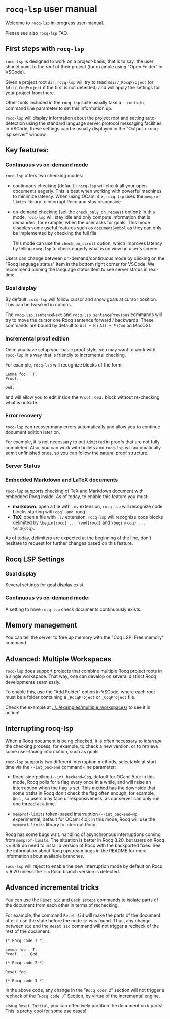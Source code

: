 # `rocq-lsp` user manual

Welcome to `rocq-lsp` in-progress user-manual.

Please see also `rocq-lsp` FAQ.

## First steps with `rocq-lsp`

`rocq-lsp` is designed to work on a project-basis, that is to say, the
user should point to the _root_ of their project (for example using
"Open Folder" in VSCode).

Given a project root `dir`, `rocq-lsp` will try to read
`$dir/_RocqProject` (or `$dir/_CoqProject` if the first is not
detected) and will apply the settings for your project from there.

Other tools included in the `rocq-lsp` suite usually take a
`--root=dir` command line parameter to set this information up.

`rocq-lsp` will display information about the project root and setting
auto-detection using the standard language server protocol messaging
facilities. In VSCode, these settings can be usually displayed in the
"Output > rocq-lsp server" window.

## Key features:

### Continuous vs on-demand mode

`rocq-lsp` offers two checking modes:

- continuous checking [default]: `rocq-lsp` will check all your open
  documents eagerly. This is best when working with powerful machines
  to minimize latency. When using OCaml 4.x, `rocq-lsp` uses the
  `memprof-limits` library to interrupt Rocq and stay responsive.

- on-demand checking [set the `check_only_on_request` option]: In this
  mode, `rocq-lsp` will stay idle and only compute information that is
  demanded, for example, when the user asks for goals. This mode
  disables some useful features such as `documentSymbol` as they can
  only be implemented by checking the full file.

  This mode can use the `check_on_scroll` option, which improves
  latency by telling `rocq-lsp` to check eagerly what is on view on
  user's screen.

Users can change between on-demand/continuous mode by clicking on the
"Rocq language status" item in the bottom right corner for VSCode. We
recommend pinning the language status item to see server status in
real-time.

### Goal display

By default, `rocq-lsp` will follow cursor and show goals at cursor
position. This can be tweaked in options.

The `rocq-lsp.sentenceNext` and `rocq-lsp.sentencePrevious` commands will
try to move the cursor one Rocq sentence forward / backwards. These
commands are bound by default to `Alt + N` / `Alt + P` (`Cmd` on
MacOS).

### Incremental proof edition

Once you have setup your basic proof style, you may want to work with
`rocq-lsp` in a way that is friendly to incremental checking.

For example, `rocq-lsp` will recognize blocks of the form:
```rocq
Lemma foo : T.
Proof.
 ...
Qed.
```

and will allow you to edit inside the `Proof.` `Qed.` block without
re-checking what is outside.

### Error recovery

`rocq-lsp` can recover many errors automatically and allow you to
continue document edition later on.

For example, it is not necessary to put `Admitted` in proofs that are
not fully completed. Also, you can work with bullets and `rocq-lsp`
will automatically admit unfinished ones, so you can follow the
natural proof structure.

### Server Status



### Embedded Markdown and LaTeX documents

`rocq-lsp` supports checking of TeX and Markdown document with embedded
Rocq inside. As of today, to enable this feature you must:

- **markdown**: open a file with `.mv` extension, `rocq-lsp` will
  recognize code blocks starting with ````coq` and ````rocq`.
- **TeX**: open a file with `.lv` extension, `rocq-lsp` will recognize
  code blocks delimited by `\begin{rocq} ... \end{rocq}` and `\begin{coq} ... \end{coq}`.

As of today, delimiters are expected at the beginning of the line,
don't hesitate to request for further changes based on this feature.

## Rocq LSP Settings

### Goal display

Several settings for goal display exist.

### Continuous vs on-demand mode:

A setting to have `rocq-lsp` check documents continuously exists.

## Memory management

You can tell the server to free up memory with the "Coq LSP: Free
memory" command.

## Advanced: Multiple Workspaces

`rocq-lsp` does support projects that combine multiple Rocq project
roots in a single workspace. That way, one can develop on several
distinct Rocq developments seamlessly.

To enable this, use the "Add Folder" option in VSCode, where each root
must be a folder containing a `_RocqProject` or `_CoqProject` file.

Check the example at
[../../examples/multiple_workspaces/](../../examples/multiple_workspaces/)
to see it in action!

## Interrupting rocq-lsp

When a Rocq document is being checked, it is often necessary to
_interrupt_ the checking process, for example, to check a new version,
or to retrieve some user-facing information, such as goals.

`rocq-lsp` supports two different interruption methods, selectable at
start time via the `--int_backend` command-line parameter:

- Rocq-side polling (`--int_backend=Coq`, default for OCaml 5.x): in
  this mode, Rocq polls for a flag every once in a while, and will
  raise an interruption when the flag is set. This method has the
  downside that some paths in Rocq don't check the flag often enough,
  for example, `Qed.`, so users may face unresponsiveness, as our
  server can only run one thread at a time.

- `memprof-limits` token-based interruption (`--int_backend=Mp`,
  experimental, default for OCaml 4.x): in this mode, Rocq will use the
  `memprof-limits` library to interrupt Rocq.

Rocq has some bugs w.r.t. handling of asynchronous interruptions coming
from `memprof-limits`. The situation is better in Rocq 8.20, but users
on Rocq <= 8.19 do need to install a version of Rocq with the backported
fixes. See the information about Rocq upstream bugs in the README for
more information about available branches.

`rocq-lsp` will reject to enable the new interruption mode by default
on Rocq < 8.20 unless the `lsp` Rocq branch version is detected.

## Advanced incremental tricks

You can use the `Reset $id` and `Back $steps` commands to isolate
parts of the document from each other in terms of rechecking.

For example, the command `Reset $id` will make the parts of the
document after it use the state before the node `id` was found. Thus,
any change between `$id` and the `Reset $id` command will not trigger
a recheck of the rest of the document.

```rocq
(* Rocq code 1 *)

Lemma foo : T.
Proof. ... Qed.

(* Rocq code 2 *)

Reset foo.

(* Rocq code 3 *)
```

In the above code, any change in the "`Rocq code 2`" section will not
trigger a recheck of the "`Rocq code 3`" Section, by virtue of the
incremental engine.

Using `Reset Initial`, you can effectively partition the document on
`N` parts! This is pretty cool for some use cases!
